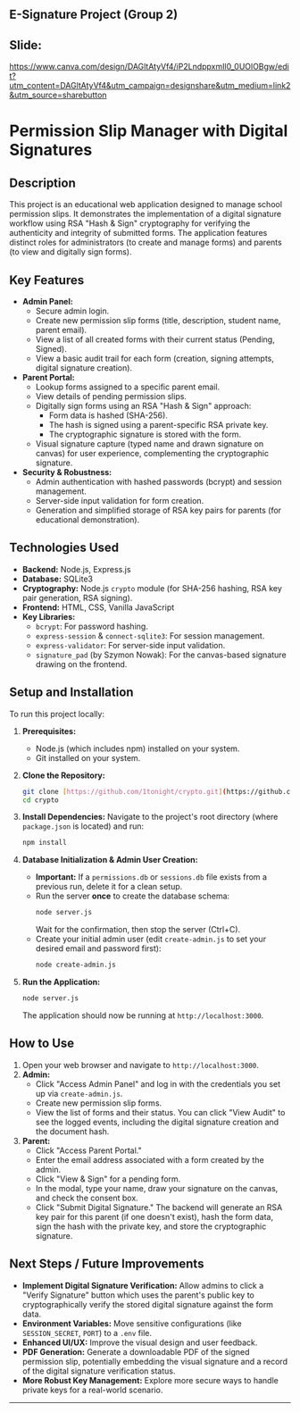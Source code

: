 ## E-Signature Project (Group 2)
## Slide:
https://www.canva.com/design/DAGltAtyVf4/iP2LndppxmIl0_0UOlOBgw/edit?utm_content=DAGltAtyVf4&utm_campaign=designshare&utm_medium=link2&utm_source=sharebutton

# Permission Slip Manager with Digital Signatures

## Description

This project is an educational web application designed to manage school permission slips. It demonstrates the implementation of a digital signature workflow using RSA "Hash & Sign" cryptography for verifying the authenticity and integrity of submitted forms. The application features distinct roles for administrators (to create and manage forms) and parents (to view and digitally sign forms).

## Key Features

* **Admin Panel:**
    * Secure admin login.
    * Create new permission slip forms (title, description, student name, parent email).
    * View a list of all created forms with their current status (Pending, Signed).
    * View a basic audit trail for each form (creation, signing attempts, digital signature creation).
* **Parent Portal:**
    * Lookup forms assigned to a specific parent email.
    * View details of pending permission slips.
    * Digitally sign forms using an RSA "Hash & Sign" approach:
        * Form data is hashed (SHA-256).
        * The hash is signed using a parent-specific RSA private key.
        * The cryptographic signature is stored with the form.
    * Visual signature capture (typed name and drawn signature on canvas) for user experience, complementing the cryptographic signature.
* **Security & Robustness:**
    * Admin authentication with hashed passwords (bcrypt) and session management.
    * Server-side input validation for form creation.
    * Generation and simplified storage of RSA key pairs for parents (for educational demonstration).

## Technologies Used

* **Backend:** Node.js, Express.js
* **Database:** SQLite3
* **Cryptography:** Node.js `crypto` module (for SHA-256 hashing, RSA key pair generation, RSA signing).
* **Frontend:** HTML, CSS, Vanilla JavaScript
* **Key Libraries:**
    * `bcrypt`: For password hashing.
    * `express-session` & `connect-sqlite3`: For session management.
    * `express-validator`: For server-side input validation.
    * `signature_pad` (by Szymon Nowak): For the canvas-based signature drawing on the frontend.

## Setup and Installation

To run this project locally:

1.  **Prerequisites:**
    * Node.js (which includes npm) installed on your system.
    * Git installed on your system.

2.  **Clone the Repository:**
    ```bash
    git clone [https://github.com/1tonight/crypto.git](https://github.com/1tonight/crypto.git) 
    cd crypto 

3.  **Install Dependencies:**
    Navigate to the project's root directory (where `package.json` is located) and run:
    ```bash
    npm install
    ```

4.  **Database Initialization & Admin User Creation:**
    * **Important:** If a `permissions.db` or `sessions.db` file exists from a previous run, delete it for a clean setup.
    * Run the server **once** to create the database schema:
        ```bash
        node server.js
        ```
        Wait for the confirmation, then stop the server (Ctrl+C).
    * Create your initial admin user (edit `create-admin.js` to set your desired email and password first):
        ```bash
        node create-admin.js
        ```

5.  **Run the Application:**
    ```bash
    node server.js
    ```
    The application should now be running at `http://localhost:3000`.

## How to Use

1.  Open your web browser and navigate to `http://localhost:3000`.
2.  **Admin:**
    * Click "Access Admin Panel" and log in with the credentials you set up via `create-admin.js`.
    * Create new permission slip forms.
    * View the list of forms and their status. You can click "View Audit" to see the logged events, including the digital signature creation and the document hash.
3.  **Parent:**
    * Click "Access Parent Portal."
    * Enter the email address associated with a form created by the admin.
    * Click "View & Sign" for a pending form.
    * In the modal, type your name, draw your signature on the canvas, and check the consent box.
    * Click "Submit Digital Signature." The backend will generate an RSA key pair for this parent (if one doesn't exist), hash the form data, sign the hash with the private key, and store the cryptographic signature.

## Next Steps / Future Improvements

* **Implement Digital Signature Verification:** Allow admins to click a "Verify Signature" button which uses the parent's public key to cryptographically verify the stored digital signature against the form data.
* **Environment Variables:** Move sensitive configurations (like `SESSION_SECRET`, `PORT`) to a `.env` file.
* **Enhanced UI/UX:** Improve the visual design and user feedback.
* **PDF Generation:** Generate a downloadable PDF of the signed permission slip, potentially embedding the visual signature and a record of the digital signature verification status.
* **More Robust Key Management:** Explore more secure ways to handle private keys for a real-world scenario.

---
